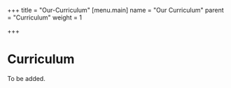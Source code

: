 +++
title = "Our-Curriculum"
[menu.main]
name = "Our Curriculum"
parent = "Curriculum"
weight = 1

+++
# Curriculum

To be added.